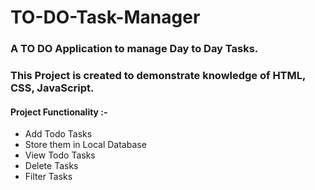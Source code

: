 # TO-DO-Task-Manager
### A TO DO Application to manage Day to Day Tasks.

### This Project is created to demonstrate knowledge of HTML, CSS, JavaScript.

#### Project Functionality :-
- Add Todo Tasks
- Store them in Local Database
- View Todo Tasks
- Delete Tasks
- Filter Tasks
